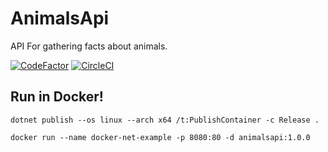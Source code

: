 # AnimalsApi
API For gathering facts about animals.

[![CodeFactor](https://www.codefactor.io/repository/github/bencarrington07/animalsapi/badge)](https://www.codefactor.io/repository/github/bencarrington07/animalsapi)
[![CircleCI](https://dl.circleci.com/status-badge/img/gh/bencarrington07/AnimalsApi/tree/main.svg?style=svg)](https://dl.circleci.com/status-badge/redirect/gh/bencarrington07/AnimalsApi/tree/main)

## Run in Docker!
```
dotnet publish --os linux --arch x64 /t:PublishContainer -c Release .

docker run --name docker-net-example -p 8080:80 -d animalsapi:1.0.0
```
